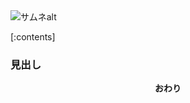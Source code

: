 <img class="thumbnail" src="サムネurl" alt="サムネalt">

[:contents]

### 見出し

<div style="text-align: center"><b>おわり</b></div>

<!-- 記事タイトル： -->

<!-- css -->
<style>
@import url("../../assets/css/hatena-design.css");
</style>
